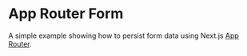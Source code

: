 # App Router Form

A simple example showing how to persist form data using Next.js [App Router](https://beta.nextjs.org/docs#introducing-the-app-router).

